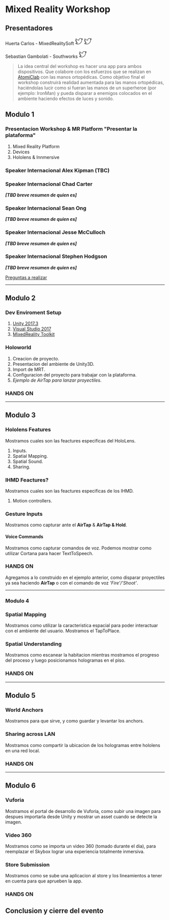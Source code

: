 # Mixed Reality Workshop
##	Presentadores 

Huerta Carlos - MixedRealitySoft [![@huertacarlos](/images/twittericon.png)](https://twitter.com/huertacarlos)
[![@MixedRealitySoftArg](/images/twittericon.png)](https://twitter.com/MixedRealitySoftArg)

Sebastian Gambolati - Southworks [![@sggambolati](/images/twittericon.png)](https://twitter.com/sggambolati)

> La idea central del workshop es hacer una app para ambos dispositivos. Que colabore con los esfuerzos que se realizan en [AtomiClab](https://atomiclab.org/) con las manos ortopédicas. Como objetivo final el workshop construirá realidad aumentada para las manos ortopédicas, haciéndolas lucir como si fueran las manos de un superheroe (por ejemplo: IronMan) y pueda disparar a enemigos colocados en el ambiente haciendo efectos de luces y sonido.

## Modulo 1
### Presentacion Workshop & MR Platform	"Presentar la plataforma"
1. Mixed Reality Platform
1. Devices
1. Hololens & Innmersive

### Speaker Internacional Alex Kipman (TBC)

###	Speaker Internacional Chad Carter
_**[TBD breve resumen de quien es]**_

###	Speaker Internacional Sean Ong
_**[TBD breve resumen de quien es]**_

### Speaker Internacional Jesse McCulloch
_**[TBD breve resumen de quien es]**_

### Speaker Internacional Stephen Hodgson
_**[TBD breve resumen de quien es]**_

[Preguntas a realizar](https://docs.google.com/document/d/1SHc679q_2j4Kq6ZptfM7yvydWnZ6fPva_nQUwkKFRqI/edit?usp=sharing)

<hr>

## Modulo 2
###	Dev Enviroment Setup
1. [Unity 2017.3](https://store.unity.com/es/?_ga=2.230160092.1974006922.1519042656-1356968809.1509114160)
1. [Visual Studio 2017](https://www.visualstudio.com/downloads/)
1. [MixedReality Toolkit](https://github.com/Microsoft/MixedRealityToolkit-Unity/releases/download/2017.2.1.2/HoloToolkit-Unity-2017.2.1.2.unitypackage)

### Holoworld
1. Creacion de proyecto.
1. Presentacion del ambiente de Unity3D.
1. Import de MRT.
1. Configuracion del proyecto para trabajar con la plataforma.
1. _Ejemplo de AirTap para lanzar proyectiles_.

### HANDS ON	

<hr>

## Modulo 3
###	Hololens Features
Mostramos cuales son las feactures especificas del HoloLens.
1. Inputs.
1. Spatial Mapping.
1. Spatial Sound.
1. Sharing.

### IHMD Feactures?
Mostramos cuales son las feactures especificas de los IHMD.
1. Motion controllers.

### Gesture Inputs
Mostramos como capturar ante el **AirTap** & **AirTap & Hold**.

#### Voice Commands
Mostramos como capturar comandos de voz. Podemos mostrar como utilizar Cortana para hacer TextToSpeech.

###	HANDS ON
Agregamos a lo construido en el ejemplo anterior, como disparar proyectiles ya sea haciendo **AirTap** o con el comando de voz _'Fire'/'Shoot'_.

<hr>

### Modulo 4
### Spatial Mapping
Mostramos como utilizar la caracteristica espacial para poder interactuar con el ambiente del usuario. Mostramos el TapToPlace.

### Spatial Understanding
Mostramos como escanear la habitacion mientras mostramos el progreso del proceso y luego posicionamos hologramas en el piso.

### HANDS ON

<hr>

## Modulo 5
### World Anchors
Mostramos para que sirve, y como guardar y levantar los anchors.

###	Sharing across LAN
Mostramos como compartir la ubicacion de los hologramas entre hololens en una red local.

###	HANDS ON

<hr>

## Modulo 6
### Vuforia
Mostramos el portal de desarrollo de Vuforia, como subir una imagen para despues importarla desde Unity y mostrar un asset cuando se detecte la imagen.

### Video 360
Mostramos como se importa un video 360 (tomado durante el dia), para reemplazar el Skybox lograr una experiencia totalmente inmersiva.

### Store Submission	
Mostramos como se sube una aplicacion al store y los lineamientos a tener en cuenta para que aprueben la app.

###	HANDS ON


## Conclusion y cierre del evento